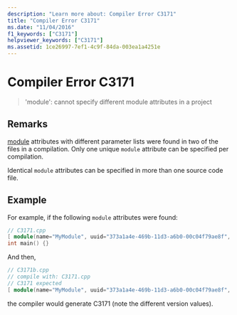 ```yaml
---
description: "Learn more about: Compiler Error C3171"
title: "Compiler Error C3171"
ms.date: "11/04/2016"
f1_keywords: ["C3171"]
helpviewer_keywords: ["C3171"]
ms.assetid: 1ce26997-7ef1-4c9f-84da-003ea1a4251e
---
```

# Compiler Error C3171

> 'module': cannot specify different module attributes in a project

## Remarks

[module](../../windows/attributes/module-cpp.md) attributes with different parameter lists were found in two of the files in a compilation. Only one unique `module` attribute can be specified per compilation.

Identical `module` attributes can be specified in more than one source code file.

## Example

For example, if the following `module` attributes were found:

```cpp
// C3171.cpp
[ module(name="MyModule", uuid="373a1a4e-469b-11d3-a6b0-00c04f79ae8f", version="1.0") ];
int main() {}
```

And then,

```cpp
// C3171b.cpp
// compile with: C3171.cpp
// C3171 expected
[ module(name="MyModule", uuid="373a1a4e-469b-11d3-a6b0-00c04f79ae8f", version="1.1") ];
```

the compiler would generate C3171 (note the different version values).
